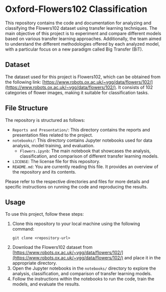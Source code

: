 # Oxford-Flowers102 Classification

This repository contains the code and documentation for analyzing and classifying the Flowers102 dataset using transfer learning techniques. The main objective of this project is to experiment and compare different models based on various transfer learning approaches. Additionally, the team aimed to understand the different methodologies offered by each analyzed model, with a particular focus on a new paradigm called Big Transfer (BiT).

## Dataset
The dataset used for this project is Flowers102, which can be obtained from the following link: [https://www.robots.ox.ac.uk/~vgg/data/flowers/102/](https://www.robots.ox.ac.uk/~vgg/data/flowers/102/). It consists of 102 categories of flower images, making it suitable for classification tasks.

## File Structure
The repository is structured as follows:

- `Reports and Presentation/`: This directory contains the reports and presentation files related to the project.
- `notebooks/`: This directory contains Jupyter notebooks used for data analysis, model training, and evaluation.
  - `Flowers.ipynb`: The main notebook that showcases the analysis, classification, and comparison of different transfer learning models.
- `LICENSE`: The license file for this repository.
- `README.md`: You are currently reading this file. It provides an overview of the repository and its contents.

Please refer to the respective directories and files for more details and specific instructions on running the code and reproducing the results.

## Usage
To use this project, follow these steps:
1. Clone this repository to your local machine using the following command:
   ```
   git clone <repository-url>
   ```
2. Download the Flowers102 dataset from [https://www.robots.ox.ac.uk/~vgg/data/flowers/102/](https://www.robots.ox.ac.uk/~vgg/data/flowers/102/) and place it in the appropriate directory.
3. Open the Jupyter notebooks in the `notebooks/` directory to explore the analysis, classification, and comparison of transfer learning models.
4. Follow the instructions within the notebooks to run the code, train the models, and evaluate the results.
